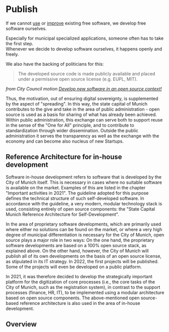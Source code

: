 
<script setup>
import TagTile from ".vitepress/components/TagTile.vue";
import TagFilter from ".vitepress/components/TagFilter.vue";
import { ref } from 'vue';

const selectedFilters = ref(['eigenentwicklung', 'kooperation'])
</script>

# Publish

If we cannot [use](./use.html) or [improve](./contribute.html) existing free software, we develop free software ourselves.

Especially for municipal specialized applications, someone often has to take the first step.  
Whenever we decide to develop software ourselves, it happens openly and freely.

We also have the backing of politicians for this:

> The developed source code is made publicly available and placed under a permissive open source license (e.g. EUPL, MIT).

_from City Council motion [Develop new software in an open source context!](https://risi.muenchen.de/risi/antrag/detail/6289779)_

Thus, the motivation, out of ensuring digital sovereignty, is supplemented by the aspect of "spreading".
In this way, the state capital of Munich contributes to the give and take in the area of public administration - open source is used as a basis for sharing
of what has already been achieved.
Within public administration, this exchange can serve both to support reuse in the sense of the "One for All" principle,
and to contribute to standardization through wider dissemination.
Outside the public administration it serves the transparency as well as the exchange with the economy and can become also nucleus of new Startups.

## Reference Architecture for in-house development

Software in-house development refers to software that is developed by the City of Munich itself.
This is necessary in cases where no suitable software is available on the market. Examples of this are listed in the chapter "Important activities in 2021".
The guideline adopted for this purpose defines the technical structure of such self-developed software.
In accordance with the guideline, a very modern, modular technology stack is used, consisting entirely of open source components:
the "State Capital Munich Reference Architecture for Self-Development".

<TagTile
:tag-names="['refarchinfrastruktur']"
/>

In the area of proprietary software developments, which are primarily used where either no solutions can be found on the market,
or where a very high degree of municipal differentiation is necessary for the City of Munich, open source plays a major role in two ways:
On the one hand, the proprietary software developments are based on a 100% open source stack, as explained above.
On the other hand, however, the City of Munich will publish all of its own developments on the basis of an open source license, as stipulated in its IT strategy.
In 2022, the first projects will be published. Some of the projects will even be developed on a public platform.

In 2021, it was therefore decided to develop the strategically important platform for the digitization of core processes (i.e., the core tasks of the City of Munich, such as the registration system),
in contrast to the support processes (finance, HR, IT), to be implemented using a modular architecture based on open source components.
The above-mentioned open source-based reference architecture is also used in the area of in-house development.

## Overview

<TagFilter
  v-model="selectedFilters"
  :available-tags="['eigenentwicklung', 'kooperation']"
/>

<TagTile 
  :tag-names="selectedFilters"
  show-tags
  show-excerpt
/>